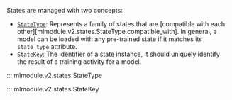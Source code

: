 
States are managed with two concepts:

* [`StateType`](mlmodule.v2.states.StateType): Represents a family of states that are
    [compatible with each other][mlmodule.v2.states.StateType.compatible_with].
    In general, a model can be loaded with any pre-trained state if it matches its `state_type` attribute.
* [`StateKey`](mlmodule.v2.states.StateKey): The identifier of a state instance,
    it should uniquely identify the result of a training activity for a model.

::: mlmodule.v2.states.StateType

::: mlmodule.v2.states.StateKey
